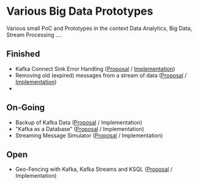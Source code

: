 # Various Big Data Prototypes
Various small PoC and Prototypes in the context Data Analytics, Big Data, Stream Processing ....

## Finished

* Kafka Connect Sink Error Handling ([Proposal](kafka/kafka-connect-error-handling) / [Implementation](kafka/kafka-connect-error-handling/impl/README.md))
* Removing old (expired) messages from a stream of data ([Proposal](kafka/kafka-streams-check-for-expired-msgs) / [Implementation](kafka/kafka-streams-check-for-expired-msgs/impl/README.md))
* 

## On-Going

* Backup of Kafka Data ([Proposal](kafka/kafka-backup) / Implementation) 
* "Kafka as a Database" ([Proposal](kafka/kafka-as-a-database) / Implementation) 
* Streaming Message Simulator ([Proposal](streaming-sources/stream-simulator) / Implementation) 

## Open

* Geo-Fencing with Kafka, Kafka Streams and KSQL ([Proposal](kafka/kafka-geofencing) / Implementation)
